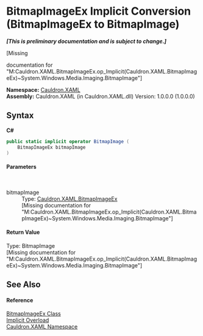 # BitmapImageEx&nbsp;Implicit Conversion (BitmapImageEx to BitmapImage)
 _**\[This is preliminary documentation and is subject to change.\]**_

\[Missing <summary> documentation for "M:Cauldron.XAML.BitmapImageEx.op_Implicit(Cauldron.XAML.BitmapImageEx)~System.Windows.Media.Imaging.BitmapImage"\]

**Namespace:**&nbsp;<a href="N_Cauldron_XAML">Cauldron.XAML</a><br />**Assembly:**&nbsp;Cauldron.XAML (in Cauldron.XAML.dll) Version: 1.0.0.0 (1.0.0.0)

## Syntax

**C#**<br />
``` C#
public static implicit operator BitmapImage (
	BitmapImageEx bitmapImage
)
```


#### Parameters
&nbsp;<dl><dt>bitmapImage</dt><dd>Type: <a href="T_Cauldron_XAML_BitmapImageEx">Cauldron.XAML.BitmapImageEx</a><br />\[Missing <param name="bitmapImage"/> documentation for "M:Cauldron.XAML.BitmapImageEx.op_Implicit(Cauldron.XAML.BitmapImageEx)~System.Windows.Media.Imaging.BitmapImage"\]</dd></dl>

#### Return Value
Type: BitmapImage<br />\[Missing <returns> documentation for "M:Cauldron.XAML.BitmapImageEx.op_Implicit(Cauldron.XAML.BitmapImageEx)~System.Windows.Media.Imaging.BitmapImage"\]

## See Also


#### Reference
<a href="T_Cauldron_XAML_BitmapImageEx">BitmapImageEx Class</a><br /><a href="Overload_Cauldron_XAML_BitmapImageEx_op_Implicit">Implicit Overload</a><br /><a href="N_Cauldron_XAML">Cauldron.XAML Namespace</a><br />